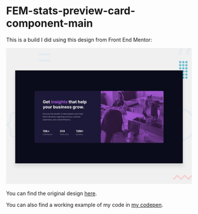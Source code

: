 # FEM-stats-preview-card-component-main
This is a build I did using this design from Front End Mentor:

![Front End Mentor Design](design/desktop-preview.jpg)

You can find the original design [here](https://codepen.io/richardogujawa/pen/mdKLoKQ).

You can also find a working example of my code in [my codepen](https://codepen.io/richardogujawa/pen/GRGdPKb).